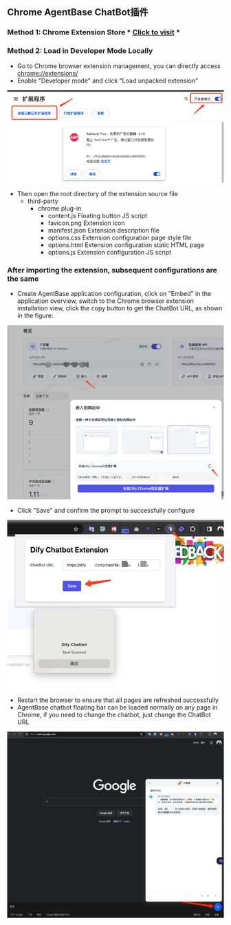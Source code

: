 ## Chrome AgentBase ChatBot插件

### Method 1: Chrome Extension Store * [Click to visit](https://chrome.google.com/webstore/detail/agentbase-chatbot/ceehdapohffmjmkdcifjofadiaoeggaf/related?hl=zh-CN&authuser=0) *

### Method 2: Load in Developer Mode Locally

- Go to Chrome browser extension management, you can directly access [chrome://extensions/](chrome://extensions/)
- Enable "Developer mode" and click "Load unpacked extension"

![img-1.png](images/img-1.png)

- Then open the root directory of the extension source file
    - third-party
        - chrome plug-in
            - content.js          Floating button JS script
            - favicon.png         Extension icon
            - manifest.json       Extension description file
            - options.css         Extension configuration page style file
            - options.html        Extension configuration static HTML page
            - options.js          Extension configuration JS script

### After importing the extension, subsequent configurations are the same
- Create AgentBase application configuration, click on "Embed" in the application overview, switch to the Chrome browser extension installation view, click the copy button to get the ChatBot URL, as shown in the figure:

![img-2.png](images/img-2.png)
- Click "Save" and confirm the prompt to successfully configure

![img-3.png](images/img-3.png)

- Restart the browser to ensure that all pages are refreshed successfully
- AgentBase chatbot floating bar can be loaded normally on any page in Chrome, if you need to change the chatbot, just change the ChatBot URL

![img-4.png](images/img-4.png)